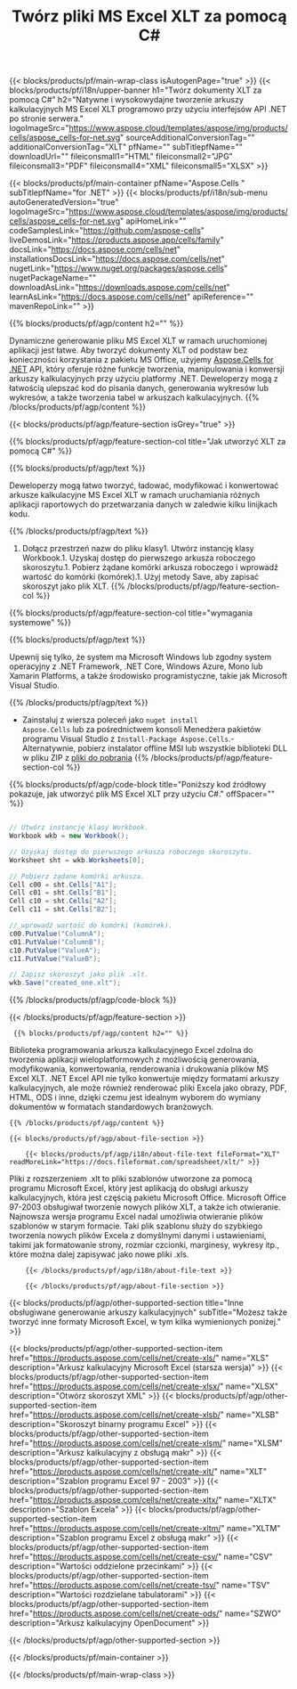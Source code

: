 ﻿---
title: Twórz pliki MS Excel XLT za pomocą C# 
url: /pl/net/create-xlt/ 
description: C# Przykładowy kod do generowania dokumentów XLT. Użyj tego kodu do tworzenia plików MS Excel XLT w VB.NET, Asp.NET lub dowolnej aplikacji opartej na .NET.
---
{{< blocks/products/pf/main-wrap-class isAutogenPage="true" >}}
{{< blocks/products/pf/i18n/upper-banner h1="Twórz dokumenty XLT za pomocą C#" h2="Natywne i wysokowydajne tworzenie arkuszy kalkulacyjnych MS Excel XLT programowo przy użyciu interfejsów API .NET po stronie serwera." logoImageSrc="https://www.aspose.cloud/templates/aspose/img/products/cells/aspose_cells-for-net.svg" sourceAdditionalConversionTag="" additionalConversionTag="XLT" pfName="" subTitlepfName="" downloadUrl="" fileiconsmall1="HTML" fileiconsmall2="JPG" fileiconsmall3="PDF" fileiconsmall4="XML" fileiconsmall5="XLSX" >}}

{{< blocks/products/pf/main-container pfName="Aspose.Cells " subTitlepfName="for .NET" >}}
{{< blocks/products/pf/i18n/sub-menu autoGeneratedVersion="true" logoImageSrc="https://www.aspose.cloud/templates/aspose/img/products/cells/aspose_cells-for-net.svg" apiHomeLink="" codeSamplesLink="https://github.com/aspose-cells" liveDemosLink="https://products.aspose.app/cells/family" docsLink="https://docs.aspose.com/cells/net" installationsDocsLink="https://docs.aspose.com/cells/net" nugetLink="https://www.nuget.org/packages/aspose.cells" nugetPackageName="" downloadAsLink="https://downloads.aspose.com/cells/net" learnAsLink="https://docs.aspose.com/cells/net" apiReference="" mavenRepoLink="" >}}

{{% blocks/products/pf/agp/content h2="" %}}

 Dynamiczne generowanie pliku MS Excel XLT w ramach uruchomionej aplikacji jest łatwe. Aby tworzyć dokumenty XLT od podstaw bez konieczności korzystania z pakietu MS Office, użyjemy
 [Aspose.Cells for .NET](https://products.aspose.com/cells/net) 
 API, który oferuje różne funkcje tworzenia, manipulowania i konwersji arkuszy kalkulacyjnych przy użyciu platformy .NET. Deweloperzy mogą z łatwością ulepszać kod do pisania danych, generowania wykresów lub wykresów, a także tworzenia tabel w arkuszach kalkulacyjnych.
{{% /blocks/products/pf/agp/content %}}

{{< blocks/products/pf/agp/feature-section isGrey="true" >}}

{{% blocks/products/pf/agp/feature-section-col title="Jak utworzyć XLT za pomocą C#" %}}

{{% blocks/products/pf/agp/text %}}

 Deweloperzy mogą łatwo tworzyć, ładować, modyfikować i konwertować arkusze kalkulacyjne MS Excel XLT w ramach uruchamiania różnych aplikacji raportowych do przetwarzania danych w zaledwie kilku linijkach kodu.

{{% /blocks/products/pf/agp/text %}}

1. Dołącz przestrzeń nazw do pliku klasy1. Utwórz instancję klasy Workbook.1. Uzyskaj dostęp do pierwszego arkusza roboczego skoroszytu.1. Pobierz żądane komórki arkusza roboczego i wprowadź wartość do komórki (komórek).1. Użyj metody Save, aby zapisać skoroszyt jako plik XLT.
{{% /blocks/products/pf/agp/feature-section-col %}}

{{% blocks/products/pf/agp/feature-section-col title="wymagania systemowe" %}}

{{% blocks/products/pf/agp/text %}}

 Upewnij się tylko, że system ma Microsoft Windows lub zgodny system operacyjny z .NET Framework, .NET Core, Windows Azure, Mono lub Xamarin Platforms, a także środowisko programistyczne, takie jak Microsoft Visual Studio. 

{{% /blocks/products/pf/agp/text %}}

- Zainstaluj z wiersza poleceń jako <code>nuget install Aspose.Cells</code> lub za pośrednictwem konsoli Menedżera pakietów programu Visual Studio z <code>Install-Package Aspose.Cells</code>.- Alternatywnie, pobierz instalator offline MSI lub wszystkie biblioteki DLL w pliku ZIP z <a href="https://downloads.aspose.com/cells/net">pliki do pobrania</a>
{{% /blocks/products/pf/agp/feature-section-col %}}

{{% blocks/products/pf/agp/code-block title="Poniższy kod źródłowy pokazuje, jak utworzyć plik MS Excel XLT przy użyciu C#." offSpacer="" %}}

```cs

// Utwórz instancję klasy Workbook.
Workbook wkb = new Workbook();

// Uzyskaj dostęp do pierwszego arkusza roboczego skoroszytu.
Worksheet sht = wkb.Worksheets[0];

// Pobierz żądane komórki arkusza.
Cell c00 = sht.Cells["A1"];
Cell c01 = sht.Cells["B1"];
Cell c10 = sht.Cells["A2"];
Cell c11 = sht.Cells["B2"];

// wprowadź wartość do komórki (komórek).
c00.PutValue("ColumnA");
c01.PutValue("ColumnB");
c10.PutValue("ValueA");
c11.PutValue("ValueB");

// Zapisz skoroszyt jako plik .xlt.
wkb.Save("created_one.xlt");


```

{{% /blocks/products/pf/agp/code-block %}}

{{< /blocks/products/pf/agp/feature-section >}}

<!-- aboutfile Starts -->

     
     {{% blocks/products/pf/agp/content h2="" %}}

 Biblioteka programowania arkusza kalkulacyjnego Excel zdolna do tworzenia aplikacji wieloplatformowych z możliwością generowania, modyfikowania, konwertowania, renderowania i drukowania plików MS Excel XLT. .NET Excel API nie tylko konwertuje między formatami arkuszy kalkulacyjnych, ale może również renderować pliki Excela jako obrazy, PDF, HTML, ODS i inne, dzięki czemu jest idealnym wyborem do wymiany dokumentów w formatach standardowych branżowych.

    {{% /blocks/products/pf/agp/content %}}

    {{< blocks/products/pf/agp/about-file-section >}}

        {{< blocks/products/pf/agp/i18n/about-file-text fileFormat="XLT" readMoreLink="https://docs.fileformat.com/spreadsheet/xlt/" >}}
Pliki z rozszerzeniem .xlt to pliki szablonów utworzone za pomocą programu Microsoft Excel, który jest aplikacją do obsługi arkuszy kalkulacyjnych, która jest częścią pakietu Microsoft Office. Microsoft Office 97-2003 obsługiwał tworzenie nowych plików XLT, a także ich otwieranie. Najnowsza wersja programu Excel nadal umożliwia otwieranie plików szablonów w starym formacie. Taki plik szablonu służy do szybkiego tworzenia nowych plików Excela z domyślnymi danymi i ustawieniami, takimi jak formatowanie strony, rozmiar czcionki, marginesy, wykresy itp., które można dalej zapisywać jako nowe pliki .xls.

        {{< /blocks/products/pf/agp/i18n/about-file-text >}}

        {{< /blocks/products/pf/agp/about-file-section >}}

          

<!-- aboutfile Ends -->

{{< blocks/products/pf/agp/other-supported-section title="Inne obsługiwane generowanie arkuszy kalkulacyjnych" subTitle="Możesz także tworzyć inne formaty Microsoft Excel, w tym kilka wymienionych poniżej." >}}

{{< blocks/products/pf/agp/other-supported-section-item href="https://products.aspose.com/cells/net/create-xls/" name="XLS" description="Arkusz kalkulacyjny Microsoft Excel (starsza wersja)" >}} 
{{< blocks/products/pf/agp/other-supported-section-item href="https://products.aspose.com/cells/net/create-xlsx/" name="XLSX" description="Otwórz skoroszyt XML" >}} 
{{< blocks/products/pf/agp/other-supported-section-item href="https://products.aspose.com/cells/net/create-xlsb/" name="XLSB" description="Skoroszyt binarny programu Excel" >}} 
{{< blocks/products/pf/agp/other-supported-section-item href="https://products.aspose.com/cells/net/create-xlsm/" name="XLSM" description="Arkusz kalkulacyjny z obsługą makr" >}} 
{{< blocks/products/pf/agp/other-supported-section-item href="https://products.aspose.com/cells/net/create-xlt/" name="XLT" description="Szablon programu Excel 97 - 2003" >}} 
{{< blocks/products/pf/agp/other-supported-section-item href="https://products.aspose.com/cells/net/create-xltx/" name="XLTX" description="Szablon Excela" >}} 
{{< blocks/products/pf/agp/other-supported-section-item href="https://products.aspose.com/cells/net/create-xltm/" name="XLTM" description="Szablon programu Excel z obsługą makr" >}} 
{{< blocks/products/pf/agp/other-supported-section-item href="https://products.aspose.com/cells/net/create-csv/" name="CSV" description="Wartości oddzielone przecinkami" >}} 
{{< blocks/products/pf/agp/other-supported-section-item href="https://products.aspose.com/cells/net/create-tsv/" name="TSV" description="Wartości rozdzielane tabulatorami" >}} 
{{< blocks/products/pf/agp/other-supported-section-item href="https://products.aspose.com/cells/net/create-ods/" name="SZWO" description="Arkusz kalkulacyjny OpenDocument" >}} 

{{< /blocks/products/pf/agp/other-supported-section >}}

{{< /blocks/products/pf/main-container >}}
    
{{< /blocks/products/pf/main-wrap-class >}}
